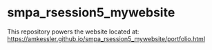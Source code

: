 # smpa_rsession5_mywebsite

This repository powers the website located at:
https://amkessler.github.io/smpa_rsession5_mywebsite/portfolio.html

